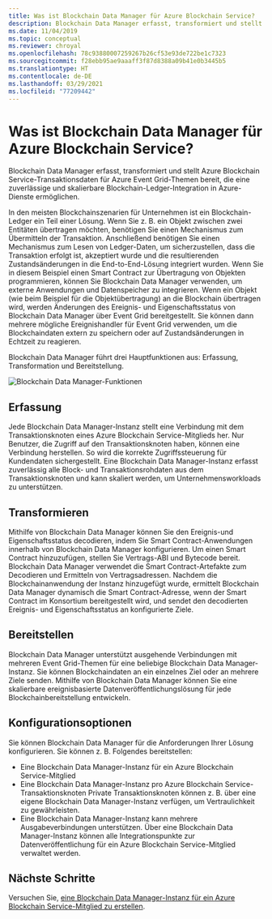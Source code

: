 ```yaml
---
title: Was ist Blockchain Data Manager für Azure Blockchain Service?
description: Blockchain Data Manager erfasst, transformiert und stellt Blockchaindaten für Event Grid-Themen bereit.
ms.date: 11/04/2019
ms.topic: conceptual
ms.reviewer: chroyal
ms.openlocfilehash: 78c93880007259267b26cf53e93de722be1c7323
ms.sourcegitcommit: f28ebb95ae9aaaff3f87d8388a09b41e0b3445b5
ms.translationtype: HT
ms.contentlocale: de-DE
ms.lasthandoff: 03/29/2021
ms.locfileid: "77209442"
---
```

# <a name="what-is-blockchain-data-manager-for-azure-blockchain-service"></a>Was ist Blockchain Data Manager für Azure Blockchain Service?

Blockchain Data Manager erfasst, transformiert und stellt Azure Blockchain Service-Transaktionsdaten für Azure Event Grid-Themen bereit, die eine zuverlässige und skalierbare Blockchain-Ledger-Integration in Azure-Dienste ermöglichen.

In den meisten Blockchainszenarien für Unternehmen ist ein Blockchain-Ledger ein Teil einer Lösung. Wenn Sie z. B. ein Objekt zwischen zwei Entitäten übertragen möchten, benötigen Sie einen Mechanismus zum Übermitteln der Transaktion. Anschließend benötigen Sie einen Mechanismus zum Lesen von Ledger-Daten, um sicherzustellen, dass die Transaktion erfolgt ist, akzeptiert wurde und die resultierenden Zustandsänderungen in die End-to-End-Lösung integriert wurden. Wenn Sie in diesem Beispiel einen Smart Contract zur Übertragung von Objekten programmieren, können Sie Blockchain Data Manager verwenden, um externe Anwendungen und Datenspeicher zu integrieren. Wenn ein Objekt (wie beim Beispiel für die Objektübertragung) an die Blockchain übertragen wird, werden Änderungen des Ereignis- und Eigenschaftsstatus von Blockchain Data Manager über Event Grid bereitgestellt. Sie können dann mehrere mögliche Ereignishandler für Event Grid verwenden, um die Blockchaindaten extern zu speichern oder auf Zustandsänderungen in Echtzeit zu reagieren.

Blockchain Data Manager führt drei Hauptfunktionen aus: Erfassung, Transformation und Bereitstellung.

![Blockchain Data Manager-Funktionen](./media/data-manager/functions.png)

## <a name="capture"></a>Erfassung

Jede Blockchain Data Manager-Instanz stellt eine Verbindung mit dem Transaktionsknoten eines Azure Blockchain Service-Mitglieds her. Nur Benutzer, die Zugriff auf den Transaktionsknoten haben, können eine Verbindung herstellen. So wird die korrekte Zugriffssteuerung für Kundendaten sichergestellt. Eine Blockchain Data Manager-Instanz erfasst zuverlässig alle Block- und Transaktionsrohdaten aus dem Transaktionsknoten und kann skaliert werden, um Unternehmensworkloads zu unterstützen.

## <a name="transform"></a>Transformieren

Mithilfe von Blockchain Data Manager können Sie den Ereignis-und Eigenschaftsstatus decodieren, indem Sie Smart Contract-Anwendungen innerhalb von Blockchain Data Manager konfigurieren. Um einen Smart Contract hinzuzufügen, stellen Sie Vertrags-ABI und Bytecode bereit. Blockchain Data Manager verwendet die Smart Contract-Artefakte zum Decodieren und Ermitteln von Vertragsadressen. Nachdem die Blockchainanwendung der Instanz hinzugefügt wurde, ermittelt Blockchain Data Manager dynamisch die Smart Contract-Adresse, wenn der Smart Contract im Konsortium bereitgestellt wird, und sendet den decodierten Ereignis- und Eigenschaftsstatus an konfigurierte Ziele.

## <a name="deliver"></a>Bereitstellen

Blockchain Data Manager unterstützt ausgehende Verbindungen mit mehreren Event Grid-Themen für eine beliebige Blockchain Data Manager-Instanz. Sie können Blockchaindaten an ein einzelnes Ziel oder an mehrere Ziele senden. Mithilfe von Blockchain Data Manager können Sie eine skalierbare ereignisbasierte Datenveröffentlichungslösung für jede Blockchainbereitstellung entwickeln.

## <a name="configuration-options"></a>Konfigurationsoptionen

Sie können Blockchain Data Manager für die Anforderungen Ihrer Lösung konfigurieren. Sie können z. B. Folgendes bereitstellen:

* Eine Blockchain Data Manager-Instanz für ein Azure Blockchain Service-Mitglied
* Eine Blockchain Data Manager-Instanz pro Azure Blockchain Service-Transaktionsknoten Private Transaktionsknoten können z. B. über eine eigene Blockchain Data Manager-Instanz verfügen, um Vertraulichkeit zu gewährleisten.
* Eine Blockchain Data Manager-Instanz kann mehrere Ausgabeverbindungen unterstützen. Über eine Blockchain Data Manager-Instanz können alle Integrationspunkte zur Datenveröffentlichung für ein Azure Blockchain Service-Mitglied verwaltet werden.

## <a name="next-steps"></a>Nächste Schritte

Versuchen Sie, [eine Blockchain Data Manager-Instanz für ein Azure Blockchain Service-Mitglied zu erstellen](data-manager-portal.md).

